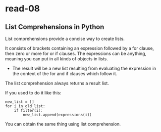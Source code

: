 # read-08
## List Comprehensions in Python
List comprehensions provide a concise way to create lists.

It consists of brackets containing an expression followed by a for clause, then
zero or more for or if clauses. The expressions can be anything, meaning you can
put in all kinds of objects in lists.


* The result will be a new list resulting from evaluating the expression in the
context of the for and if clauses which follow it.

The list comprehension always returns a result list.

If you used to do it like this:
```
new_list = []
for i in old_list:
    if filter(i):
        new_list.append(expressions(i))
```        

You can obtain the same thing using list comprehension.
